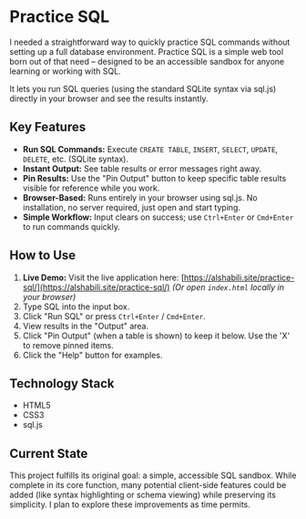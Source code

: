 # Practice SQL
I needed a straightforward way to quickly practice SQL commands without setting up a full database environment. Practice SQL is a simple web tool born out of that need – designed to be an accessible sandbox for anyone learning or working with SQL.

It lets you run SQL queries (using the standard SQLite syntax via sql.js) directly in your browser and see the results instantly.

## Key Features
* **Run SQL Commands:** Execute `CREATE TABLE`, `INSERT`, `SELECT`, `UPDATE`, `DELETE`, etc. (SQLite syntax).
* **Instant Output:** See table results or error messages right away.
* **Pin Results:** Use the "Pin Output" button to keep specific table results visible for reference while you work.
* **Browser-Based:** Runs entirely in your browser using sql.js. No installation, no server required, just open and start typing.
* **Simple Workflow:** Input clears on success; use `Ctrl+Enter` or `Cmd+Enter`  to run commands quickly.

## How to Use
1.  **Live Demo:** Visit the live application here: [https://alshabili.site/practice-sql/](https://alshabili.site/practice-sql/)
    *(Or open `index.html` locally in your browser)*
2.  Type SQL into the input box.
3.  Click "Run SQL" or press `Ctrl+Enter` / `Cmd+Enter`.
4.  View results in the "Output" area.
5.  Click "Pin Output" (when a table is shown) to keep it below. Use the 'X' to remove pinned items.
6.  Click the "Help" button for examples.


## Technology Stack
* HTML5
* CSS3 
* sql.js

## Current State
This project fulfills its original goal: a simple, accessible SQL sandbox. While complete in its core function, many potential client-side features could be added (like syntax highlighting or schema viewing) while preserving its simplicity. I plan to explore these improvements as time permits.
